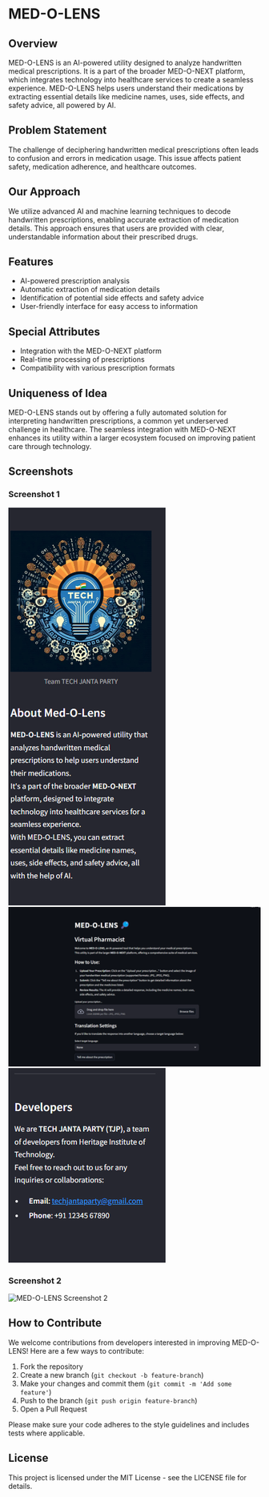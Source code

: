 
# MED-O-LENS

## Overview
MED-O-LENS is an AI-powered utility designed to analyze handwritten medical prescriptions. It is a part of the broader MED-O-NEXT platform, which integrates technology into healthcare services to create a seamless experience. MED-O-LENS helps users understand their medications by extracting essential details like medicine names, uses, side effects, and safety advice, all powered by AI.

## Problem Statement
The challenge of deciphering handwritten medical prescriptions often leads to confusion and errors in medication usage. This issue affects patient safety, medication adherence, and healthcare outcomes.

## Our Approach
We utilize advanced AI and machine learning techniques to decode handwritten prescriptions, enabling accurate extraction of medication details. This approach ensures that users are provided with clear, understandable information about their prescribed drugs.

## Features
- AI-powered prescription analysis
- Automatic extraction of medication details
- Identification of potential side effects and safety advice
- User-friendly interface for easy access to information

## Special Attributes
- Integration with the MED-O-NEXT platform
- Real-time processing of prescriptions
- Compatibility with various prescription formats

## Uniqueness of Idea
MED-O-LENS stands out by offering a fully automated solution for interpreting handwritten prescriptions, a common yet underserved challenge in healthcare. The seamless integration with MED-O-NEXT enhances its utility within a larger ecosystem focused on improving patient care through technology.

## Screenshots
### Screenshot 1
![alt text](image.png)
![alt text](image-1.png)
![alt text](image-2.png)
### Screenshot 2
![MED-O-LENS Screenshot 2](./screenshots/screenshot2.png)

## How to Contribute
We welcome contributions from developers interested in improving MED-O-LENS! Here are a few ways to contribute:
1. Fork the repository
2. Create a new branch (`git checkout -b feature-branch`)
3. Make your changes and commit them (`git commit -m 'Add some feature'`)
4. Push to the branch (`git push origin feature-branch`)
5. Open a Pull Request

Please make sure your code adheres to the style guidelines and includes tests where applicable.

## License
This project is licensed under the MIT License - see the LICENSE file for details.
